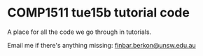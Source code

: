 # COMP1511 tue15b tutorial code
A place for all the code we go through in tutorials.

Email me if there's anything missing: finbar.berkon@unsw.edu.au
